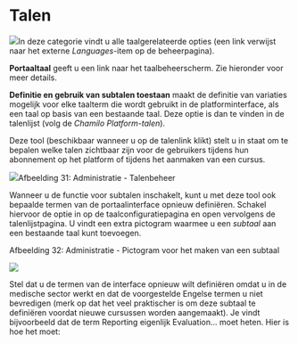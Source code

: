 # Talen

![](../../../../.gitbook/assets/graficos7.png)In deze categorie vindt u alle taalgerelateerde opties (een link verwijst naar het externe *Languages*-item op de beheerpagina).

**Portaaltaal** geeft u een link naar het taalbeheerscherm. Zie hieronder voor meer details.

**Definitie en gebruik van subtalen toestaan** maakt de definitie van variaties mogelijk voor elke taalterm die wordt gebruikt in de platforminterface, als een taal op basis van een bestaande taal. Deze optie is dan te vinden in de talenlijst (volg de *Chamilo Platform-talen*).

Deze tool (beschikbaar wanneer u op de talenlink klikt) stelt u in staat om te bepalen welke talen zichtbaar zijn voor de gebruikers tijdens hun abonnement op het platform of tijdens het aanmaken van een cursus.

![](../../../../.gitbook/assets/langue%20%281%29.png)Afbeelding 31: Administratie - Talenbeheer

Wanneer u de functie voor subtalen inschakelt, kunt u met deze tool ook bepaalde termen van de portaalinterface opnieuw definiëren. Schakel hiervoor de optie in op de taalconfiguratiepagina en open vervolgens de talenlijstpagina. U vindt een extra pictogram waarmee u een <em>subtaal</em> aan een bestaande taal kunt toevoegen.

<img>Afbeelding 32: Administratie - Pictogram voor het maken van een subtaal

![](../../../../.gitbook/assets/graficos37.png)

Stel dat u de termen van de interface opnieuw wilt definiëren omdat u in de medische sector werkt en dat de voorgestelde Engelse termen u niet bevredigen (merk op dat het veel praktischer is om deze subtaal te definiëren voordat nieuwe cursussen worden aangemaakt). Je vindt bijvoorbeeld dat de term Reporting eigenlijk Evaluation... moet heten. Hier is hoe het moet:
